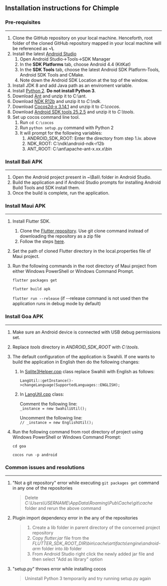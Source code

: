 ## __Installation instructions for Chimple__
### __Pre-requisites__
___
1. Clone the GitHub repository on your local machine. Henceforth, root folder of the cloned GitHub repository mapped in your local machine will be referenced as __~\\__.
2. Install the latest [Android Studio](https://developer.android.com/studio)
    1. Open Android Studio->Tools->SDK Manager
    2. In the __SDK Platforms__ tab, choose Android 4.4 (KitKat)
    3. In the __SDK Tools__ tab, choose the latest Android SDK Platform-Tools, Android SDK Tools and CMake.
    4. Note down the Android SDK Location at the top of the window.
  3. Install JDK 8 and add Java path as an enviroment variable.
  4. Install [Python 2](https://www.python.org/downloads/release/python-2716/). __Do not install Python 3__.
  5. Download [Ant](https://ant.apache.org/bindownload.cgi) and unzip it to C:\ant.
  7. Download [NDK R12b](https://dl.google.com/android/repository/android-ndk-r12b-windows-x86_64.zip) and unzip it to _C:\ndk_.
  8. Download [Cocos2d-x 3.14.1](https://digitalocean.cocos2d-x.org/Cocos2D-X/cocos2d-x-3.14.1.zip) and unzip it to _C:\cocos_.
  9. Download [Android SDK tools 25.2.5](https://dl.google.com/android/repository/tools_r25.2.5-windows.zip) and unzip it to _C:\tools_.
  10. Set up cocos command line tool.
      1. Run `cd C:\cocos`
      2. Run `python setup.py` command with Python 2
      3. It will prompt for the following variables:
          1. ANDROID_SDK_ROOT: Enter the directory from step 1.iv. above
          2. NDK_ROOT: C:\ndk\android-ndk-r12b
          3. ANT_ROOT: C:\ant\apache-ant-x.xx.x\bin

### __Install Bali APK__
___
  1. Open the Android project present in ~\Bali\ folder in Android Studio.
  2. Build the application and if Android Studio prompts for installing Android Build Tools and SDK install them.
  3. Once the build is complete, run the application.

### __Install Maui APK__
___
  1. Install Flutter SDK.

      1. Clone the [Flutter repository](https://github.com/flutter/flutter.git). Use git clone command instead of downloading the repository as a zip file     
      2. Follow the steps [here](https://flutter.dev/docs/get-started/install/windows).
  2. Set the path of cloned Flutter directory in the local.properties file of Maui project.
  3. Run the following commands in the root directory of Maui project from either Windows PowerShell or Windows Command Prompt.
		
		`flutter packages get`

		`flutter build apk`
		
		`flutter run --release` (if --release command is not used then the application runs in debug mode by default)

### __Install Goa APK__
___
  1. Make sure an Android device is connected with USB debug permissions set.
  2. Replace _tools_ directory in _ANDROID_SDK_ROOT_ with _C:\tools_.
  3. The default configuration of the application is Swahili. If one wants to build the application in English then do the following changes:  
      1. In [Sqlite3Helper.cpp](https://github.com/XPRIZE/GLEXP-Team-Chimple-goa/blob/master/goa/Classes/sqlite3/Sqlite3Helper.cpp) class replace Swahili with English as follows:  
      
          `LangUtil::getInstance()->changeLanguage(SupportedLanguages::ENGLISH);`  
		
      2. In [LangUtil.cpp](https://github.com/XPRIZE/GLEXP-Team-Chimple-goa/blob/master/goa/Classes/lang/LangUtil.cpp) class:  
      
          Comment the following line:  
	  `_instance = new SwahiliUtil();`  
	  
          Uncomment the following line:  
          `// _instance = new EnglishUtil();`  
  4. Run the following command from root directory of project using Windows PowerShell or Windows Command Prompt:
		
        `cd goa`
		
        `cocos run -p android`

### __Common issues and resolutions__
___
  1. "Not a git repository" error while executing `git packages get` command in any one of the repositories
  		> Delete _C:\Users\USERNAME\AppData\Roaming\Pub\Cache\git\cache_ folder and rerun the above command
  2. Plugin import dependency error in the any of the repositories
	
        > 1. Create a lib folder in parent directory of the concerned project repository
    	> 2. Copy _flutter.jar_ file from the _FLUTTER_SDK_ROOT_DIR\bin\cache\artifacts\engine\android-arm_ folder into _lib_ folder
    	> 3. From Android Studio right click the newly added jar file and then select "Add as library" option
  3. "setup.py" throws error while installing cocos
        > Uninstall Python 3 temporarily and try running setup.py again
